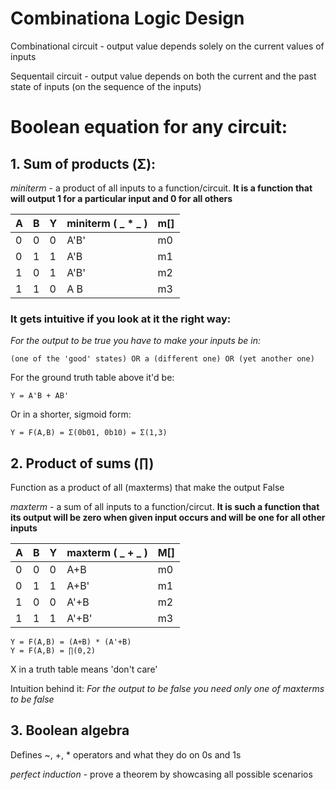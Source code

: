# Combinationa Logic Design

Combinational circuit - output value depends solely on the current values of inputs

Sequentail circuit - output value depends on both the current and the past state of inputs (on the sequence of the inputs)

# Boolean equation for any circuit:

## 1. Sum of products (Σ):

_miniterm_ - a product of all inputs to a function/circuit.
**It is a function that will output 1 for a particular input and 0 for all others**

|A|B|Y|miniterm ( _ * _ )|m[]|
|-|-|-|--------|-|
|0|0|0|A'B'|m0|
|0|1|1|A'B |m1| 
|1|0|1|A'B'|m2|
|1|1|0|A B |m3|

### It gets intuitive if you look at it the right way:
_For the output to be true you have to make your inputs be in:_

```
(one of the 'good' states) OR a (different one) OR (yet another one)
```

For the ground truth table above it'd be:
```
Y = A'B + AB' 
```
Or in a shorter, sigmoid form:
```
Y = F(A,B) = Σ(0b01, 0b10) = Σ(1,3)
```

## 2. Product of sums (∏)
Function as a product of all (maxterms) that make the output False

_maxterm_ - a sum of all inputs to a function/circut. **It is such a function that its output will be zero when given input occurs and will be one for all other inputs**


|A|B|Y|maxterm ( _ + _ )|M[]|
|-|-|-|--------|-|
|0|0|0|A+B |m0|
|0|1|1|A+B'|m1| 
|1|0|0|A'+B |m2|
|1|1|1|A'+B'|m3|

```
Y = F(A,B) = (A+B) * (A'+B) 
Y = F(A,B) = ∏(0,2)
```

X in a truth table means 'don't care'

Intuition behind it:
_For the output to be false you need only one of maxterms to be false_

## 3. Boolean algebra

Defines ~, +, * operators and what they do on 0s and 1s

_perfect induction_ - prove a theorem by showcasing all possible scenarios

